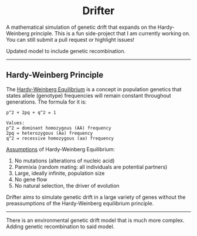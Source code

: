 <h1 align = "center">Drifter</h1>


A mathematical simulation of genetic drift that expands on the Hardy-Weinberg principle.
This is a fun side-project that I am currently working on. You can still submit a pull request or highlight issues!

Updated model to include genetic recombination.

---
<h2>Hardy-Weinberg Principle</h2>

The [Hardy-Weinberg Equilibrium](https://en.wikipedia.org/wiki/Hardy%E2%80%93Weinberg_principle) is a concept in population genetics that states allele (genotype) frequencies will remain constant throughout generations. The formula for it is:

```
p^2 + 2pq + q^2 = 1

Values:
p^2 = dominant homozygous (AA) frequency
2pq = heterozygous (Aa) frequency
q^2 = recessive homozygous (aa) frequency
```

[Assumptions](https://www.khanacademy.org/science/ap-biology/natural-selection/hardy-weinberg-equilibrium/a/hardy-weinberg-mechanisms-of-evolution#:~:text=When%20a%20population%20is%20in%20Hardy%2DWeinberg%20equilibrium%20for%20a,population%20size%2C%20and%20no%20selection.) of Hardy-Weinberg Equilibrium:

1. No mutations (alterations of nucleic acid)
2. Panmixia (random mating: all individuals are potential partners)
3. Large, ideally infinite, population size
4. No gene flow
5. No natural selection, the driver of evolution

Drifter aims to simulate genetic drift in a large variety of genes without the preassumptions of the Hardy-Weinberg equilibrium principle. 

---
There is an environmental genetic drift model that is much more complex. Adding genetic recombination to said model.
